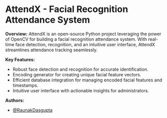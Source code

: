 # AttendX - Facial Recognition Attendance System

**Overview:**
AttendX is an open-source Python project leveraging the power of OpenCV for building a facial recognition attendance system. With real-time face detection, recognition, and an intuitive user interface, AttendX streamlines attendance tracking seamlessly.

**Key Features:**
- Robust face detection and recognition for accurate identification.
- Encoding generator for creating unique facial feature vectors.
- Efficient database integration for managing encoded facial features and timestamps.
- Intuitive user interface with actionable insights for administrators.

**Authors:**
- [@RaunakDasgupta](https://www.github.com/RaunakDasgupta)
